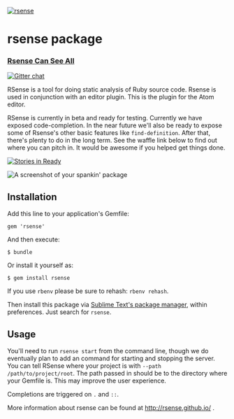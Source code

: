[![rsense](https://cloud.githubusercontent.com/assets/1395968/2978144/51565ee2-dbb5-11e3-9b94-e97a37739d03.png)](http://rsense.github.io/)

# rsense package

### [Rsense Can See All](http://rsense.github.io/)

[![Gitter chat](https://badges.gitter.im/rsense/rsense.png)](https://gitter.im/rsense/rsense)

RSense is a tool for doing static analysis of Ruby source code. Rsense is used in conjunction with an editor plugin. This is the plugin for the Atom editor.

RSense is currently in beta and ready for testing.  Currently we have exposed code-completion.  In the near future we'll also be ready to expose some of Rsense's other basic features like `find-definition`. After that, there's plenty to do in the long term.  See the waffle link below to find out where you can pitch in. It would be awesome if you helped get things done.

[![Stories in Ready](https://badge.waffle.io/rsense/rsense.png?label=ready&title=Ready)](https://waffle.io/rsense/rsense)

![A screenshot of your spankin' package](https://cloud.githubusercontent.com/assets/1395968/3489447/9fae5abc-052d-11e4-9dd9-447e36f1e112.gif)

## Installation

Add this line to your application's Gemfile:

    gem 'rsense'

And then execute:

    $ bundle

Or install it yourself as:

    $ gem install rsense

If you use `rbenv` please be sure to rehash: `rbenv rehash`.

Then install this package via [Sublime Text's package manager](https://sublime.wbond.net/), within preferences. Just search for `rsense`.

## Usage

You'll need to run `rsense start` from the command line, though we do eventually plan to add an command for starting and stopping the server.
You can tell RSense where your project is with `--path /path/to/project/root`.
The path passed in should be to the directory where your Gemfile is. This may improve the user experience.

Completions are triggered on `.` and `::`.

More information about rsense can be found at http://rsense.github.io/ .
